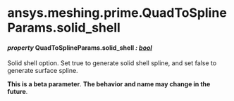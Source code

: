 # ansys.meshing.prime.QuadToSplineParams.solid_shell

<a id="ansys.meshing.prime.QuadToSplineParams.solid_shell"></a>

#### *property* QuadToSplineParams.solid_shell *: [bool](https://docs.python.org/3.11/library/functions.html#bool)*

Solid shell option. Set true to generate solid shell spline, and set false to generate surface spline.

**This is a beta parameter**. **The behavior and name may change in the future**.

<!-- !! processed by numpydoc !! -->
